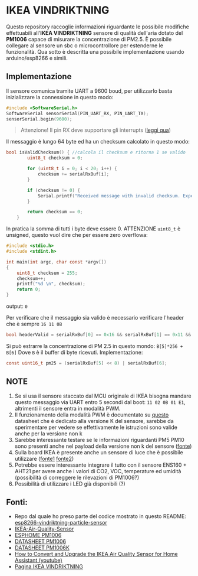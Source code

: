 # IKEA VINDRIKTNING

Questo repository raccoglie informazioni riguardante le possibile modifiche effettuabili all'**IKEA VINDRIKTNING** sensore di qualità dell'aria dotato del **PM1006** capace di misurare la concentrazione di PM2.5. È possibile collegare al sensore un sbc o microcontrollore per estenderne le funzionalità. Qua sotto è descritta una possibile implementazione usando arduino/esp8266 e simili.

## Implementazione

Il sensore comunica tramite UART a 9600 boud, per utilizzarlo basta inizializzare la connessione in questo modo:

```c
#include <SoftwareSerial.h>
SoftwareSerial sensorSerial(PIN_UART_RX, PIN_UART_TX);
sensorSerial.begin(9600);
```

> Attenzione! Il pin RX deve supportare gli interrupts ([leggi qua](https://docs.arduino.cc/learn/built-in-libraries/software-serial#limitations-of-this-library))

Il messaggio è lungo 64 byte ed ha un checksum calcolato in questo modo:

```c
bool isValidChecksum() { //calcola il checksum e ritorna 1 se valido
        uint8_t checksum = 0;

        for (uint8_t i = 0; i < 20; i++) {
            checksum += serialRxBuf[i];
        }

        if (checksum != 0) {
            Serial.printf("Received message with invalid checksum. Expected: 0. Actual: %d\n", checksum);
        }

        return checksum == 0;
    }
```

In pratica la somma di tutti i byte deve essere 0. ATTENZIONE `uint8_t` è unsigned, questo vuol dire che per essere zero overflowa:

```c
#include <stdio.h>
#include <stdint.h>

int main(int argc, char const *argv[])
{
    uint8_t checksum = 255;
    checksum++;
    printf("%d \n", checksum);
    return 0;
}
```

output: `0`

Per verificare che il messaggio sia valido è necessario verificare l'header che è sempre `16 11 0B`

```c
bool headerValid = serialRxBuf[0] == 0x16 && serialRxBuf[1] == 0x11 && serialRxBuf[2] == 0x0B;
```

Si può estrarre la concentrazione di PM 2.5 in questo mondo:
`B[5]*256 + B[6]` Dove `B` è il buffer di byte ricevuti. Implementazione:

```c
const uint16_t pm25 = (serialRxBuf[5] << 8) | serialRxBuf[6];
```

## NOTE

1. Se si usa il sensore staccato dal MCU originale di IKEA bisogna mandare questo messaggio via UART entro 5 secondi dal boot: `11 02 0B 01 E1`, altrimenti il sensore entra in modalità PWM.
2. Il funzionamento della modalità PWM è documentato su [questo](http://innovaertech.com/wp-content/uploads/2022/05/PM1006.pdf) datasheet che è dedicato alla versione K del sensore, sarebbe da sperimentare per vedere se effettivamente le istruzioni sono valide anche per la versione non k
3. Sarebbe interessante testare se le informazioni riguardanti PM5 PM10 sono presenti anche nel payload della versione non k del sensore ([fonte](http://innovaertech.com/wp-content/uploads/2022/05/PM1006.pdf))
4. Sulla board IKEA è presente anche un sensore di luce che è possibile utilizzare ([fonte1](https://www.youtube.com/watch?v=YmqtMTO5NVc) [fonte2](https://github.com/3ative/IKEA-Air-Quality-Sensor))
5. Potrebbe essere interessante integrare il tutto con il sensore ENS160 + AHT21 per avere anche i valori di CO2, VOC, temperature ed umidità (possibilità di correggere le rilevazioni di PM1006?)
6. Possibilità di utilizzare i LED già disponibili (?)

## Fonti:

- Repo dal quale ho preso parte del codice mostrato in questo README: [esp8266-vindriktning-particle-sensor](https://github.com/Hypfer/esp8266-vindriktning-particle-sensor)
- [IKEA-Air-Quality-Sensor](https://github.com/3ative/IKEA-Air-Quality-Sensor/tree/main)
- [ESPHOME PM1006](https://esphome.io/components/sensor/pm1006.html?highlight=pm1006)
- [DATASHEET PM1006](https://cdn-learn.adafruit.com/assets/assets/000/122/217/original/PM1006_LED_PARTICLE_SENSOR_MODULE_SPECIFICATIONS-1.pdf?1688148991)
- [DATASHEET PM1006K](http://innovaertech.com/wp-content/uploads/2022/05/PM1006.pdf)
- [How to Convert and Upgrade the IKEA Air Quality Sensor for Home Assistant (youtube)](https://www.youtube.com/watch?v=YmqtMTO5NVc)
- [Pagina IKEA VINDRIKTNING](https://www.ikea.com/it/it/p/vindriktning-sensore-della-qualita-dellaria-80515910/)
